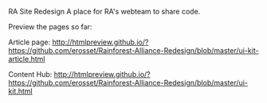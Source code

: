 RA Site Redesign
A place for RA's webteam to share code. 

Preview the pages so far: 

Article page:
http://htmlpreview.github.io/?https://github.com/erosset/Rainforest-Alliance-Redesign/blob/master/ui-kit-article.html

Content Hub:
http://htmlpreview.github.io/?https://github.com/erosset/Rainforest-Alliance-Redesign/blob/master/ui-kit.html
